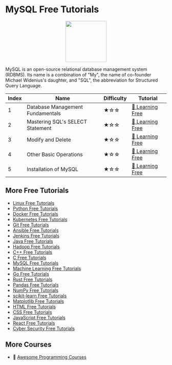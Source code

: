 # MySQL Free Tutorials

<div align="center">
<img width="128px" src="https://file.labex.io/path/amNAVWgtDX5M.png">
</div>

MySQL is an open-source relational database management system (RDBMS). Its name is a combination of "My", the name of co-founder Michael Widenius's daughter, and "SQL", the abbreviation for Structured Query Language.

|   Index | Name                             | Difficulty   | Tutorial                                                                              |
|---------|----------------------------------|--------------|---------------------------------------------------------------------------------------|
|       1 | Database Management Fundamentals | ★☆☆          | [🔗 Learning Free](https://labex.io/tutorials/database-management-fundamentals-178584) |
|       2 | Mastering SQL's SELECT Statement | ★☆☆          | [🔗 Learning Free](https://labex.io/tutorials/mastering-sql-s-select-statement-178585) |
|       3 | Modify and Delete                | ★☆☆          | [🔗 Learning Free](https://labex.io/tutorials/modify-and-delete-178586)                |
|       4 | Other Basic Operations           | ★☆☆          | [🔗 Learning Free](https://labex.io/tutorials/other-basic-operations-178587)           |
|       5 | Installation of MySQL            | ★☆☆          | [🔗 Learning Free](https://labex.io/tutorials/installation-of-mysql-178583)            |

## More Free Tutorials

- [Linux Free Tutorials](https://github.com/labex-labs/linux-free-tutorials)
- [Python Free Tutorials](https://github.com/labex-labs/python-free-tutorials)
- [Docker Free Tutorials](https://github.com/labex-labs/docker-free-tutorials)
- [Kubernetes Free Tutorials](https://github.com/labex-labs/kubernetes-free-tutorials)
- [Git Free Tutorials](https://github.com/labex-labs/git-free-tutorials)
- [Ansible Free Tutorials](https://github.com/labex-labs/ansible-free-tutorials)
- [Jenkins Free Tutorials](https://github.com/labex-labs/jenkins-free-tutorials)
- [Java Free Tutorials](https://github.com/labex-labs/java-free-tutorials)
- [Hadoop Free Tutorials](https://github.com/labex-labs/hadoop-free-tutorials)
- [C++ Free Tutorials](https://github.com/labex-labs/cpp-free-tutorials)
- [C Free Tutorials](https://github.com/labex-labs/c-free-tutorials)
- [MySQL Free Tutorials](https://github.com/labex-labs/mysql-free-tutorials)
- [Machine Learning Free Tutorials](https://github.com/labex-labs/ml-free-tutorials)
- [Go Free Tutorials](https://github.com/labex-labs/go-free-tutorials)
- [Rust Free Tutorials](https://github.com/labex-labs/rust-free-tutorials)
- [Pandas Free Tutorials](https://github.com/labex-labs/pandas-free-tutorials)
- [NumPy Free Tutorials](https://github.com/labex-labs/numpy-free-tutorials)
- [scikit-learn Free Tutorials](https://github.com/labex-labs/sklearn-free-tutorials)
- [Matplotlib Free Tutorials](https://github.com/labex-labs/matplotlib-free-tutorials)
- [HTML Free Tutorials](https://github.com/labex-labs/html-free-tutorials)
- [CSS Free Tutorials](https://github.com/labex-labs/css-free-tutorials)
- [JavaScript Free Tutorials](https://github.com/labex-labs/javascript-free-tutorials)
- [React Free Tutorials](https://github.com/labex-labs/react-free-tutorials)
- [Cyber Security Free Tutorials](https://github.com/labex-labs/cysec-free-tutorials)


## More Courses

- 🔗 [Awesome Programming Courses](https://github.com/labex-labs/awesome-programming-courses)

